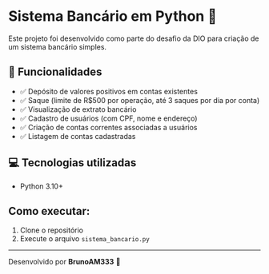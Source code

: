 # Sistema Bancário em Python 🏦

Este projeto foi desenvolvido como parte do desafio da DIO para criação de um sistema bancário simples.

## 🔧 Funcionalidades

- ✅ Depósito de valores positivos em contas existentes
- ✅ Saque (limite de R$500 por operação, até 3 saques por dia por conta)
- ✅ Visualização de extrato bancário
- ✅ Cadastro de usuários (com CPF, nome e endereço)
- ✅ Criação de contas correntes associadas a usuários
- ✅ Listagem de contas cadastradas

## 💻 Tecnologias utilizadas

- Python 3.10+

## Como executar:
1. Clone o repositório
2. Execute o arquivo `sistema_bancario.py`

---

Desenvolvido por **BrunoAM333** 🚀
